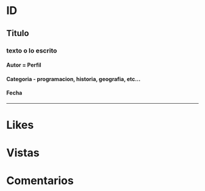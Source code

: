 #    ID
##   Titulo
###  texto o lo escrito
#### Autor = Perfil
#### Categoria - programacion, historia, geografia, etc...
#### Fecha

------
# Likes
# Vistas
# Comentarios
